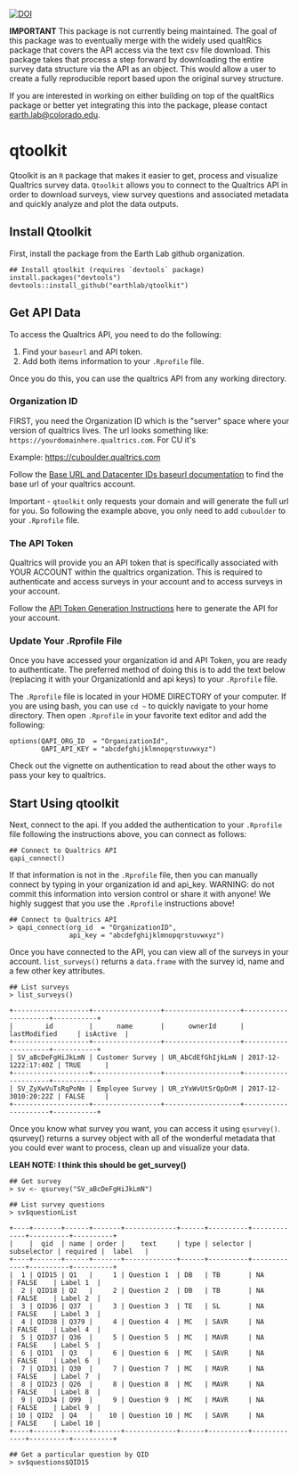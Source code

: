 [![DOI](https://zenodo.org/badge/107568212.svg)](https://zenodo.org/badge/latestdoi/107568212)

**IMPORTANT** This package is not currently being maintained. The goal of this package was to eventually merge with the widely used qualtRics package that covers the API access via the text csv file download. This package takes that process a step forward by downloading the entire survey data structure via the API as an object. This would allow a user to create a fully reproducible report based upon the original survey structure. 

If you are interested in working on either building on top of the qualtRics package or better yet integrating this into the package, please contact earth.lab@colorado.edu.

# qtoolkit

Qtoolkit is an `R` package that makes it easier to get, process and visualize Qualtrics survey data. `Qtoolkit` allows you to connect to the
Qualtrics API in order to download surveys, view survey questions and associated metadata and quickly analyze and plot the data outputs.


## Install Qtoolkit

First, install the package from the Earth Lab github organization.


```
## Install qtoolkit (requires `devtools` package)
install.packages("devtools")
devtools::install_github("earthlab/qtoolkit")
```

## Get API Data

To access the Qualtrics API, you need to do the following:

1. Find your `baseurl` and API token.
2. Add both items information to your `.Rprofile` file.

Once you do this, you can use the qualtrics API from any working directory.


### Organization ID

FIRST, you need the Organization ID which is the "server" space where your version of
qualtrics lives. The url looks something like:
`https://yourdomainhere.qualtrics.com`. For CU it's

Example: https://cuboulder.qualtrics.com

Follow the [Base URL and Datacenter IDs baseurl documentation](https://api.qualtrics.com/docs/root-url) to find the base url of
your qualtrics account.

Important - `qtoolkit` only requests your domain and will generate the full url
for you. So following the example above, you only need to add `cuboulder` to
your `.Rprofile` file.


### The API Token

Qualtrics will provide you an API token that is specifically associated with YOUR
ACCOUNT within the qualtrics organization. This is required to authenticate
and access surveys in your account and to access surveys in your account.

Follow the [API Token Generation Instructions](https://api.qualtrics.com/docs/authentication-1) here to generate
the API for your account.


### Update Your .Rprofile File

Once you have accessed your organization id and API Token, you are ready to
authenticate. The preferred method of doing this is to add the text below (replacing
it with your OrganizationId and api keys) to your `.Rprofile` file.

The `.Rprofile` file is located in your HOME DIRECTORY of your computer.
If you are using bash, you can use `cd ~` to quickly navigate to your home directory.
Then open `.Rprofile` in your favorite text editor and add the following:

```
options(QAPI_ORG_ID  = "OrganizationId",
        QAPI_API_KEY = "abcdefghijklmnopqrstuvwxyz")
```

Check out the vignette on authentication to read about the other ways to pass
your key to qualtrics.

## Start Using qtoolkit

Next, connect to the api. If you added the authentication to your `.Rprofile` file
following the instructions above, you can connect as follows:

```
## Connect to Qualtrics API
qapi_connect()
```

If that information is not in the `.Rprofile` file, then you can manually connect
by typing in your organization id and api_key. WARNING: do not commit this information
into version control or share it with anyone! We highly suggest that you use
the `.Rprofile` instructions above!

```
## Connect to Qualtrics API
> qapi_connect(org_id  = "OrganizationID",
               api_key = "abcdefghijklmnopqrstuvwxyz")
```

Once you have connected to the API, you can view all of the surveys in your account.
`list_surveys()` returns a `data.frame` with the survey id, name and a few other
key attributes.

```
## List surveys
> list_surveys()

+-------------------+-----------------+-------------------+---------------------+-----------+
|        id         |      name       |      ownerId      |    lastModified     | isActive  |
+-------------------+-----------------+-------------------+---------------------+-----------+
| SV_aBcDeFgHiJkLmN | Customer Survey | UR_AbCdEfGhIjkLmN | 2017-12-1222:17:40Z | TRUE      |
+-------------------+-----------------+-------------------+---------------------+-----------+
| SV_ZyXwVuTsRqPoNm | Employee Survey | UR_zYxWvUtSrQpOnM | 2017-12-3010:20:22Z | FALSE     |
+-------------------+-----------------+-------------------+---------------------+-----------+
```
Once you know what survey you want, you can access it using `qsurvey()`. qsurvey()
returns a survey object with all of the wonderful metadata that you could ever want
to process, clean up and visualize your data.

**LEAH NOTE: I think this should be get_survey()**

```
## Get survey
> sv <- qsurvey("SV_aBcDeFgHiJkLmN")

## List survey questions
> sv$questionList

+----+-------+------+-------+-------------+------+----------+-------------+----------+----------+
|    |  qid  | name | order |    text     | type | selector | subselector | required |  label   |
+----+-------+------+-------+-------------+------+----------+-------------+----------+----------+
|  1 | QID15 | Q1   |     1 | Question 1  | DB   | TB       | NA          | FALSE    | Label 1  |
|  2 | QID18 | Q2   |     2 | Question 2  | DB   | TB       | NA          | FALSE    | Label 2  |
|  3 | QID36 | Q37  |     3 | Question 3  | TE   | SL       | NA          | FALSE    | Label 3  |
|  4 | QID38 | Q379 |     4 | Question 4  | MC   | SAVR     | NA          | FALSE    | Label 4  |
|  5 | QID37 | Q36  |     5 | Question 5  | MC   | MAVR     | NA          | FALSE    | Label 5  |
|  6 | QID1  | Q3   |     6 | Question 6  | MC   | SAVR     | NA          | FALSE    | Label 6  |
|  7 | QID31 | Q30  |     7 | Question 7  | MC   | MAVR     | NA          | FALSE    | Label 7  |
|  8 | QID23 | Q26  |     8 | Question 8  | MC   | MAVR     | NA          | FALSE    | Label 8  |
|  9 | QID34 | Q99  |     9 | Question 9  | MC   | MAVR     | NA          | FALSE    | Label 9  |
| 10 | QID2  | Q4   |    10 | Question 10 | MC   | SAVR     | NA          | FALSE    | Label 10 |
+----+-------+------+-------+-------------+------+----------+-------------+----------+----------+

## Get a particular question by QID
> sv$questions$QID15
```

